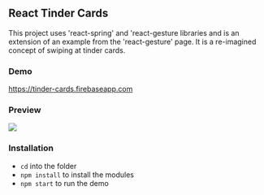 
## React Tinder Cards

This project uses 'react-spring' and 'react-gesture libraries and is an extension of an example from the 'react-gesture' page. It is a re-imagined concept of swiping at tinder cards.

### Demo

https://tinder-cards.firebaseapp.com


### Preview

![](tinder.gif)


### Installation

- ```cd``` into the folder
- ```npm install``` to install the modules
- ```npm start``` to run the demo

